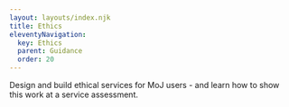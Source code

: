 ```yaml
---
layout: layouts/index.njk
title: Ethics
eleventyNavigation:
  key: Ethics
  parent: Guidance
  order: 20
---
```


Design and build ethical services for MoJ users - and learn how to show this work at a service assessment.
